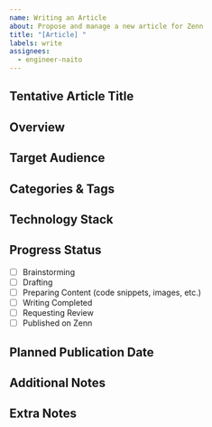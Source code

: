 ```yaml
---
name: Writing an Article
about: Propose and manage a new article for Zenn
title: "[Article] "
labels: write
assignees: 
  - engineer-naito
---
```


## Tentative Article Title
<!-- Example: [Article] Introduction to Vue 3 Composition API -->

## Overview
<!-- Briefly describe the content and purpose of the article (e.g., Explain the basics of Vue 3's new Composition API) -->

## Target Audience
<!-- Describe the intended readership (e.g., Vue beginners, intermediate users) -->

## Categories & Tags
<!-- List relevant tags and categories for the article (e.g., Vue.js, JavaScript, Tutorial) -->

## Technology Stack
<!-- Specify the main technologies and tools covered (e.g., Vue 3, Vite) -->

## Progress Status
- [ ] Brainstorming
- [ ] Drafting
- [ ] Preparing Content (code snippets, images, etc.)
- [ ] Writing Completed
- [ ] Requesting Review
- [ ] Published on Zenn

## Planned Publication Date
<!-- Specify the planned publication date (e.g., 2025-03-25, or "TBD" if undecided) -->

## Additional Notes
<!-- Add references, ideas, related links, etc. (e.g., Vue official documentation https://vuejs.org) -->

## Extra Notes
<!-- Reference links, sample code ideas, relevant Vue plugins, etc. -->
